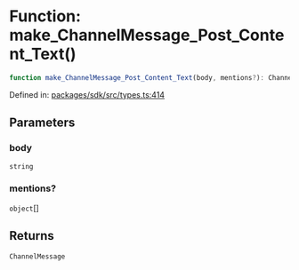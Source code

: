 # Function: make\_ChannelMessage\_Post\_Content\_Text()

```ts
function make_ChannelMessage_Post_Content_Text(body, mentions?): ChannelMessage;
```

Defined in: [packages/sdk/src/types.ts:414](https://github.com/towns-protocol/towns/blob/0db1fd0ac7258e8db8cedfb6183e8eade8284fa1/packages/sdk/src/types.ts#L414)

## Parameters

### body

`string`

### mentions?

`object`[]

## Returns

`ChannelMessage`
